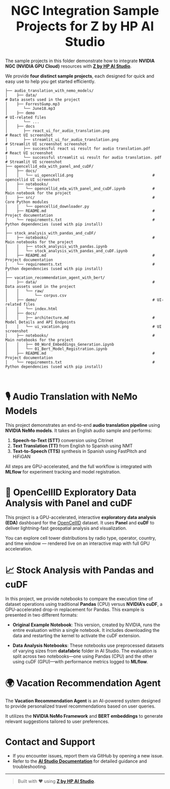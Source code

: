 <h1 style="text-align: center; font-size: 40px;"> NGC Integration Sample Projects for Z by HP AI Studio </h1>

The sample projects in this folder demonstrate how to integrate **NVIDIA NGC (NVIDIA GPU Cloud)** resources with [**Z by HP AI Studio**](https://zdocs.datascience.hp.com/docs/aistudio/overview).

We provide **four distinct sample projects**, each designed for quick and easy use to help you get started efficiently.

```
├── audio_translation_with_nemo_models/
│    ├── data/                                                                    # Data assets used in the project   
│    ├── ForrestGump.mp3
│       └── June18.mp3
│    ├── demo                                                                    # UI-related files
│       └── ...
│    ├── docs
│       ├── react_ui_for_audio_translation.png                                  # React UI screenshot 
│       ├── streamlit_ui_for_audio_translation.png                              # Streamlit UI screenshot screenshot    
│       ├── successful react ui result for audio translation.pdf                # React UI screenshot 
│       └── successful streamlit ui result for audio translation. pdf           # Streamlit UI screenshot
├── opencellid_eda_with_panel_and_cuDF/                   
│    ├── docs/
│    │   └── ui_opencellid.png                                   # opencellid UI screenshot
│    ├── notebooks/
│    │   └── opencellid_eda_with_panel_and_cuDF.ipynb            # Main notebook for the project
│    ├── src/                                                    # Core Python modules
│    │   └── opencellid_downloader.py
│    ├── README.md                                               # Project documentation
│    └── requirements.txt                                        # Python dependencies (used with pip install)
│
├── stock_analysis_with_pandas_and_cuDF/                     
│    ├── notebooks/                                              # Main notebooks for the project
│    │   ├── stock_analysis_with_pandas.ipynb
│    │   └── stock_analysis_with_pandas_and_cuDF.ipynb
│    ├── README.md                                               # Project documentation
│    └── requirements.txt                                        # Python dependencies (used with pip install)
│
├── vacation_recommendation_agent_with_bert/
│    ├── data/                                                   # Data assets used in the project
│    │   └── raw/
│    │       └── corpus.csv
│    ├── demo/                                                   # UI-related files
│    │   └── index.html
│    ├── docs/
│    │   ├── architecture.md                                     # Model Details and API Endpoints
│    │   └── ui_vacation.png                                     # UI screenshot
│    ├── notebooks/                                              # Main notebooks for the project
│    │   ├── 00_Word_Embeddings_Generation.ipynb
│    │   └── 01_Bert_Model_Registration.ipynb
│    ├── README.md                                               # Project documentation
│    └── requirements.txt                                        # Python dependencies (used with pip install)



```

# 🎙️ Audio Translation with NeMo Models

This project demonstrates an end-to-end **audio translation pipeline** using **NVIDIA NeMo models**. It takes an English audio sample and performs:

1. **Speech-to-Text (STT)** conversion using Citrinet  
2. **Text Translation (TT)** from English to Spanish using NMT  
3. **Text-to-Speech (TTS)** synthesis in Spanish using FastPitch and HiFiGAN  

All steps are GPU-accelerated, and the full workflow is integrated with **MLflow** for experiment tracking and model registration.

# 📡 OpenCellID Exploratory Data Analysis with Panel and cuDF

This project is a GPU-accelerated, interactive **exploratory data analysis (EDA)** dashboard for the [OpenCellID](https://www.opencellid.org/) dataset. It uses **Panel** and **cuDF** to deliver lightning-fast geospatial analysis and visualization.

You can explore cell tower distributions by radio type, operator, country, and time window — rendered live on an interactive map with full GPU acceleration.

# 📈 Stock Analysis with Pandas and cuDF  

In this project, we provide notebooks to compare the execution time of dataset operations using traditional **Pandas** (CPU) versus **NVIDIA’s cuDF**, a GPU-accelerated drop-in replacement for Pandas. This example is presented in two different formats:

- **Original Example Notebook**: This version, created by NVIDIA, runs the entire evaluation within a single notebook. It includes downloading the data and restarting the kernel to activate the cuDF extension.

- **Data Analysis Notebooks**: These notebooks use preprocessed datasets of varying sizes from **datafabric** folder in AI Studio. The evaluation is split across two notebooks—one using Pandas (CPU) and the other using cuDF (GPU)—with performance metrics logged to **MLflow**.

# 🌍 Vacation Recommendation Agent

The **Vacation Recommendation Agent** is an AI-powered system designed to provide personalized travel recommendations based on user queries. 

It utilizes the **NVIDIA NeMo Framework** and **BERT embeddings** to generate relevant suggestions tailored to user preferences.  


# Contact and Support  
- If you encounter issues, report them via GitHub by opening a new issue.  
- Refer to the **[AI Studio Documentation](https://zdocs.datascience.hp.com/docs/aistudio/overview)** for detailed guidance and troubleshooting.  

---

> Built with ❤️ using [**Z by HP AI Studio**](https://zdocs.datascience.hp.com/docs/aistudio/overview).
